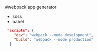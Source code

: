 #webpack app generator
- scss 
- babel 

```json
 "scripts": {
    "dev": "webpack --mode development",
    "build": "webpack --mode production"
  }
```